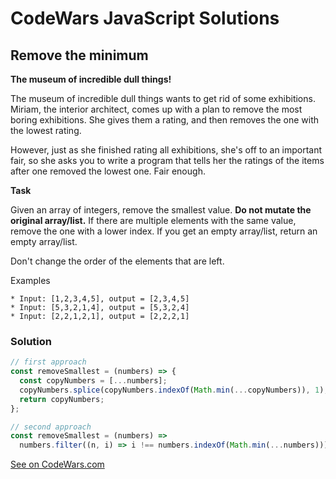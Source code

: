 # CodeWars JavaScript Solutions

## Remove the minimum

**The museum of incredible dull things!**

The museum of incredible dull things wants to get rid of some exhibitions. Miriam, the interior architect, comes up with a plan to remove the most boring exhibitions. She gives them a rating, and then removes the one with the lowest rating.

However, just as she finished rating all exhibitions, she's off to an important fair, so she asks you to write a program that tells her the ratings of the items after one removed the lowest one. Fair enough.

**Task**

Given an array of integers, remove the smallest value. **Do not mutate the original array/list.** If there are multiple elements with the same value, remove the one with a lower index. If you get an empty array/list, return an empty array/list.

Don't change the order of the elements that are left.

Examples

```
* Input: [1,2,3,4,5], output = [2,3,4,5]
* Input: [5,3,2,1,4], output = [5,3,2,4]
* Input: [2,2,1,2,1], output = [2,2,2,1]
```

### Solution

```javascript
// first approach
const removeSmallest = (numbers) => {
  const copyNumbers = [...numbers];
  copyNumbers.splice(copyNumbers.indexOf(Math.min(...copyNumbers)), 1);
  return copyNumbers;
};

// second approach
const removeSmallest = (numbers) =>
  numbers.filter((n, i) => i !== numbers.indexOf(Math.min(...numbers)));
```

[See on CodeWars.com](https://www.codewars.com/kata/563cf89eb4747c5fb100001b/javascript)
